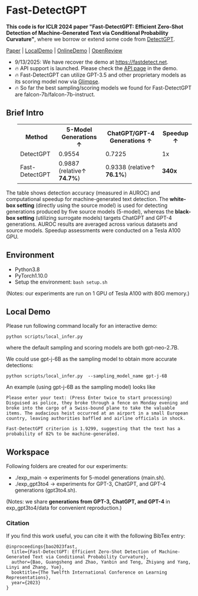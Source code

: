 # Fast-DetectGPT
**This code is for ICLR 2024 paper "Fast-DetectGPT: Efficient Zero-Shot Detection of Machine-Generated Text via Conditional Probability Curvature"**, where we borrow or extend some code from [DetectGPT](https://github.com/eric-mitchell/detect-gpt).

[Paper](https://arxiv.org/abs/2310.05130) 
| [LocalDemo](#local-demo)
| [OnlineDemo](https://fastdetect.net/)
| [OpenReview](https://openreview.net/forum?id=Bpcgcr8E8Z)

* 9/13/2025: We have recover the demo at https://fastdetect.net.
* :fire: API support is launched. Please check the [API page](https://fastdetect.net/#/apidoc) in the demo.
* :fire: Fast-DetectGPT can utilize GPT-3.5 and other proprietary models as its scoring model now via [Glimpse](https://github.com/baoguangsheng/glimpse).
* :fire: So far the best sampling/scoring models we found for Fast-DetectGPT are falcon-7b/falcon-7b-instruct.

## Brief Intro
<table class="tg"  style="padding-left: 30px;">
  <tr>
    <th class="tg-0pky">Method</th>
    <th class="tg-0pky">5-Model Generations ↑</th>
    <th class="tg-0pky">ChatGPT/GPT-4 Generations ↑</th>
    <th class="tg-0pky">Speedup ↑</th>
  </tr>
  <tr>
    <td class="tg-0pky">DetectGPT</td>
    <td class="tg-0pky">0.9554</td>
    <td class="tg-0pky">0.7225</td>
    <td class="tg-0pky">1x</td>
  </tr>
  <tr>
    <td class="tg-0pky">Fast-DetectGPT</td>
    <td class="tg-0pky">0.9887 (relative↑ <b>74.7%</b>)</td>
    <td class="tg-0pky">0.9338 (relative↑ <b>76.1%</b>)</td>
    <td class="tg-0pky"><b>340x</b></td>
  </tr>
</table>
The table shows detection accuracy (measured in AUROC) and computational speedup for machine-generated text detection. The <b>white-box setting</b> (directly using the source model) is used for detecting generations produced by five source models (5-model), whereas the <b>black-box
setting</b> (utilizing surrogate models) targets ChatGPT and GPT-4 generations. AUROC results are averaged across various datasets and source models. Speedup assessments were conducted on a Tesla A100 GPU.


## Environment
* Python3.8
* PyTorch1.10.0
* Setup the environment:
  ```bash setup.sh```
  
(Notes: our experiments are run on 1 GPU of Tesla A100 with 80G memory.)

## Local Demo
Please run following command locally for an interactive demo:
```
python scripts/local_infer.py
```
where the default sampling and scoring models are both gpt-neo-2.7B.

We could use gpt-j-6B as the sampling model to obtain more accurate detections:
```
python scripts/local_infer.py  --sampling_model_name gpt-j-6B
```


An example (using gpt-j-6B as the sampling model) looks like
```
Please enter your text: (Press Enter twice to start processing)
Disguised as police, they broke through a fence on Monday evening and broke into the cargo of a Swiss-bound plane to take the valuable items. The audacious heist occurred at an airport in a small European country, leaving authorities baffled and airline officials in shock.

Fast-DetectGPT criterion is 1.9299, suggesting that the text has a probability of 82% to be machine-generated.
```

## Workspace
Following folders are created for our experiments:
* ./exp_main -> experiments for 5-model generations (main.sh).
* ./exp_gpt3to4 -> experiments for GPT-3, ChatGPT, and GPT-4 generations (gpt3to4.sh).

(Notes: we share <b>generations from GPT-3, ChatGPT, and GPT-4</b> in exp_gpt3to4/data for convenient reproduction.)

### Citation
If you find this work useful, you can cite it with the following BibTex entry:

    @inproceedings{bao2023fast,
      title={Fast-DetectGPT: Efficient Zero-Shot Detection of Machine-Generated Text via Conditional Probability Curvature},
      author={Bao, Guangsheng and Zhao, Yanbin and Teng, Zhiyang and Yang, Linyi and Zhang, Yue},
      booktitle={The Twelfth International Conference on Learning Representations},
      year={2023}
    }

